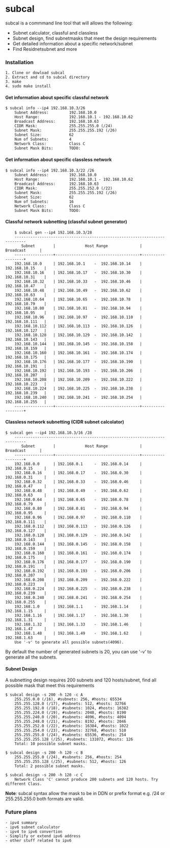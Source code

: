 # subcal

subcal is a commmand line tool that will allows the following:
- Subnet calculator, classful and classless
- Subnet design, find subnetmasks that meet the design requirements
- Get detailed information about a specific network/subnet 
- Find Residnetsubnet and more 

### Installation
```
1. Clone or dowload subcal
2. Extract and cd to subcal directory 
3. make
4. sudo make install
```

#### Get information about specific classful network
```
$ subcal info --ip4 192.168.10.3/26
    Subnet Address:         192.168.10.0
    Host Range:             192.168.10.1 - 192.168.10.62
    Broadcast Address:      192.168.10.63
    CIDR Mask:              255.255.255.0 (/24)
    Subnet Mask:            255.255.255.192 (/26)
    Subnet Size:            62
    Num of Subnets:         4
    Network Class:          Class C
    Subnet Mask Bits:       TODO:
```
#### Get information about specific classless network
```
$ subcal info --ip4 192.168.10.3/22 /26
    Subnet Address:         192.168.10.0
    Host Range:             192.168.10.1 - 192.168.10.62
    Broadcast Address:      192.168.10.63
    CIDR Mask:              255.255.252.0 (/22)
    Subnet Mask:            255.255.255.192 (/26)
    Subnet Size:            62
    Num of Subnets:         16
    Network Class:          Class C
    Subnet Mask Bits:       TODO:
```
#### Classful network subnetting (classful subnet generator)
```
    $ subcal gen --ip4 192.168.10.3/28
    ---------------------------------------------------------------------------
       Subnet        |             Host Range              |   Broadcast      |
    -----------------+-------------------------------------+------------------+
    192.168.10.0     | 192.168.10.1    -  192.168.10.14    | 192.168.10.15    |
    192.168.10.16    | 192.168.10.17   -  192.168.10.30    | 192.168.10.31    |
    192.168.10.32    | 192.168.10.33   -  192.168.10.46    | 192.168.10.47    |
    192.168.10.48    | 192.168.10.49   -  192.168.10.62    | 192.168.10.63    |
    192.168.10.64    | 192.168.10.65   -  192.168.10.78    | 192.168.10.79    |
    192.168.10.80    | 192.168.10.81   -  192.168.10.94    | 192.168.10.95    |
    192.168.10.96    | 192.168.10.97   -  192.168.10.110   | 192.168.10.111   |
    192.168.10.112   | 192.168.10.113  -  192.168.10.126   | 192.168.10.127   |
    192.168.10.128   | 192.168.10.129  -  192.168.10.142   | 192.168.10.143   |
    192.168.10.144   | 192.168.10.145  -  192.168.10.158   | 192.168.10.159   |
    192.168.10.160   | 192.168.10.161  -  192.168.10.174   | 192.168.10.175   |
    192.168.10.176   | 192.168.10.177  -  192.168.10.190   | 192.168.10.191   |
    192.168.10.192   | 192.168.10.193  -  192.168.10.206   | 192.168.10.207   |
    192.168.10.208   | 192.168.10.209  -  192.168.10.222   | 192.168.10.223   |
    192.168.10.224   | 192.168.10.225  -  192.168.10.238   | 192.168.10.239   |
    192.168.10.240   | 192.168.10.241  -  192.168.10.254   | 192.168.10.255   |
    -----------------+-------------------------------------+------------------+
```
#### Classless network subnetting (CIDR subnet calcolator)
```
$ subcal gen --ip4 192.168.10.3/16 /28 
    ---------------------------------------------------------------------------
       Subnet        |             Host Range              |   Broadcast      |
    -----------------+-------------------------------------+------------------+
    192.168.0.0      | 192.168.0.1     -  192.168.0.14     | 192.168.0.15     |
    192.168.0.16     | 192.168.0.17    -  192.168.0.30     | 192.168.0.31     |
    192.168.0.32     | 192.168.0.33    -  192.168.0.46     | 192.168.0.47     |
    192.168.0.48     | 192.168.0.49    -  192.168.0.62     | 192.168.0.63     |
    192.168.0.64     | 192.168.0.65    -  192.168.0.78     | 192.168.0.79     |
    192.168.0.80     | 192.168.0.81    -  192.168.0.94     | 192.168.0.95     |
    192.168.0.96     | 192.168.0.97    -  192.168.0.110    | 192.168.0.111    |
    192.168.0.112    | 192.168.0.113   -  192.168.0.126    | 192.168.0.127    |
    192.168.0.128    | 192.168.0.129   -  192.168.0.142    | 192.168.0.143    |
    192.168.0.144    | 192.168.0.145   -  192.168.0.158    | 192.168.0.159    |
    192.168.0.160    | 192.168.0.161   -  192.168.0.174    | 192.168.0.175    |
    192.168.0.176    | 192.168.0.177   -  192.168.0.190    | 192.168.0.191    |
    192.168.0.192    | 192.168.0.193   -  192.168.0.206    | 192.168.0.207    |
    192.168.0.208    | 192.168.0.209   -  192.168.0.222    | 192.168.0.223    |
    192.168.0.224    | 192.168.0.225   -  192.168.0.238    | 192.168.0.239    |
    192.168.0.240    | 192.168.0.241   -  192.168.0.254    | 192.168.0.255    |
    192.168.1.0      | 192.168.1.1     -  192.168.1.14     | 192.168.1.15     |
    192.168.1.16     | 192.168.1.17    -  192.168.1.30     | 192.168.1.31     |
    192.168.1.32     | 192.168.1.33    -  192.168.1.46     | 192.168.1.47     |
    192.168.1.48     | 192.168.1.49    -  192.168.1.62     | 192.168.1.63     |
    Use '-v' to generate all possible subnets(4096).
```
By default the number of generated subnets is 20, you can use '-v' to generate all the subnets.

#### Subnet Design 
A subnetting design requires 200 subnets and 120 hosts/subnet, find all possible mask that meet this requirements 
```
$ subcal design -s 200 -h 120 -c A
    255.255.0.0 (/16), #subnets: 256, #hosts: 65534
    255.255.128.0 (/17), #subnets: 512, #hosts: 32766
    255.255.192.0 (/18), #subnets: 1024, #hosts: 16382
    255.255.224.0 (/19), #subnets: 2048, #hosts: 8190
    255.255.240.0 (/20), #subnets: 4096, #hosts: 4094
    255.255.248.0 (/21), #subnets: 8192, #hosts: 2046
    255.255.252.0 (/22), #subnets: 16384, #hosts: 1022
    255.255.254.0 (/23), #subnets: 32768, #hosts: 510
    255.255.255.0 (/24), #subnets: 65536, #hosts: 254
    255.255.255.128 (/25), #subnets: 131072, #hosts: 126
    Total: 10 possible subnet masks.

$ subcal design -s 200 -h 120 -c B
    255.255.255.0 (/24), #subnets: 256, #hosts: 254
    255.255.255.128 (/25), #subnets: 512, #hosts: 126
    Total: 2 possible subnet masks.

$ subcal design -s 200 -h 120 -c C
    Network Class 'C' cannot produce 200 subnets and 120 hosts. Try different Class.
```
**Note**: subcal syntax allow the mask to be in DDN or prefix format e.g. /24 or 255.255.255.0 both formats are valid.

### Future plans
    - ipv4 summary
    - ipv6 subnet calculator
    - ipv4 to ipv6 convertion
    - Simplify or extend ipv6 address
    - other stuff related to ipv6
